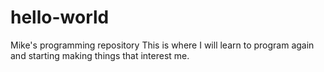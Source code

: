 # hello-world
Mike's programming repository
This is where I will learn to program again and starting making things that interest me.
